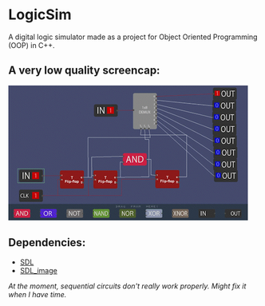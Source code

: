 # LogicSim
A digital logic simulator made as a project for Object Oriented Programming (OOP) in C++.

## A very low quality screencap:

  ![huh](screencaps/1.gif)


## Dependencies:

- [SDL](https://github.com/libsdl-org/SDL)
- [SDL_image](https://github.com/libsdl-org/SDL_image)


*At the moment, sequential circuits don't really work properly. Might fix it when I have time.*
